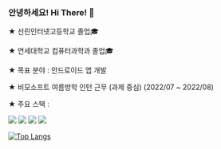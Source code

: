 ### 안녕하세요! Hi There! 👋

<!--
**chmin1020/chmin1020** is a ✨ _special_ ✨ repository because its `README.md` (this file) appears on your GitHub profile.

Here are some ideas to get you started:
- 🔭 I’m currently working on ...
- 🌱 I’m currently learning ...
- 👯 I’m looking to collaborate on ...
- 🤔 I’m looking for help with ...
- 💬 Ask me about ...
- 📫 How to reach me: ...
- 😄 Pronouns: ...
- ⚡ Fun fact: ...
-->

<p>★ 선린인터넷고등학교 졸업🎓 </p>
<p>★ 연세대학교 컴퓨터과학과 졸업🎓 </p>
<p>★ 목표 분야 : 안드로이드 앱 개발 </p>
<p>★ 비모소프트 여름방학 인턴 근무 (과제 중심) (2022/07 ~ 2022/08)</p>

<div>
  <p>★ 주요 스택 : </p>
  <img src="https://img.shields.io/badge/Android%20Studio-3DDC84.svg?style=for-the-badge&logo=android-studio&logoColor=white">
  <img src="https://img.shields.io/badge/firebase-FFCA28?style=for-the-badge&logo=firebase&logoColor=white">
  <img src="https://img.shields.io/badge/java-007396?style=for-the-badge&logo=java&logoColor=white">   
  <img src="https://img.shields.io/badge/kotlin-%230095D5.svg?style=for-the-badge&logo=kotlin&logoColor=white">
</div>

[![Top Langs](https://github-readme-stats.vercel.app/api/top-langs/?username=chmin1020&layout=compact)](https://github.com/chmin1020/github-readme-stats)
